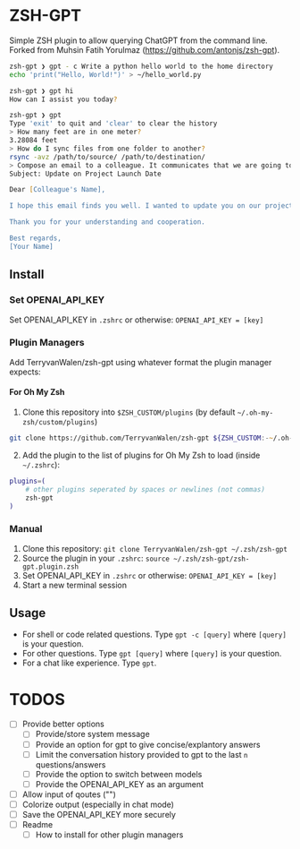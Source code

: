 # ZSH-GPT

Simple ZSH plugin to allow querying ChatGPT from the command line. Forked from Muhsin Fatih Yorulmaz (https://github.com/antonjs/zsh-gpt).

```zsh
zsh-gpt ❯ gpt - c Write a python hello world to the home directory
echo 'print("Hello, World!")' > ~/hello_world.py

zsh-gpt ❯ gpt hi
How can I assist you today?

zsh-gpt ❯ gpt
Type 'exit' to quit and 'clear' to clear the history
> How many feet are in one meter?
3.28084 feet
> How do I sync files from one folder to another?
rsync -avz /path/to/source/ /path/to/destination/
> Compose an email to a colleague. It communicates that we are going to delay the launch date due to external dependencies.
Subject: Update on Project Launch Date

Dear [Colleague's Name],

I hope this email finds you well. I wanted to update you on our project's timeline. Due to some external dependencies that are beyond our control, we've had to make the decision to delay the launch date. We are currently working closely with our partners to resolve these issues and will keep you informed on our progress and the new timeline.

Thank you for your understanding and cooperation.

Best regards,
[Your Name]
```

## Install

### Set OPENAI_API_KEY
Set OPENAI_API_KEY in `.zshrc` or otherwise:
`OPENAI_API_KEY = [key]`

### Plugin Managers
Add TerryvanWalen/zsh-gpt using whatever format the plugin manager expects:

#### For Oh My Zsh
1. Clone this repository into `$ZSH_CUSTOM/plugins` (by default `~/.oh-my-zsh/custom/plugins`)
```zsh
git clone https://github.com/TerryvanWalen/zsh-gpt ${ZSH_CUSTOM:-~/.oh-my-zsh/custom}/plugins/zsh-gpt
```
2. Add the plugin to the list of plugins for Oh My Zsh to load (inside `~/.zshrc`):
```zsh
plugins=( 
    # other plugins seperated by spaces or newlines (not commas)
    zsh-gpt
)
```

### Manual
1. Clone this repository: `git clone TerryvanWalen/zsh-gpt ~/.zsh/zsh-gpt`
2. Source the plugin in your `.zshrc`: `source ~/.zsh/zsh-gpt/zsh-gpt.plugin.zsh`
3. Set OPENAI_API_KEY in `.zshrc` or otherwise:
  `OPENAI_API_KEY = [key]`
4. Start a new terminal session

## Usage
+ For shell or code related questions. Type `gpt -c [query]` where `[query]` is your question.
+ For other questions. Type `gpt [query]` where `[query]` is your question.
+ For a chat like experience. Type `gpt`.


# TODOS
- [ ] Provide better options
  - [ ] Provide/store system message
  - [ ] Provide an option for gpt to give concise/explantory answers
  - [ ] Limit the conversation history provided to gpt to the last `n` questions/answers
  - [ ] Provide the option to switch between models
  - [ ] Provide the OPENAI_API_KEY as an argument
- [ ] Allow input of qoutes ("")
- [ ] Colorize output (especially in chat mode)
- [ ] Save the OPENAI_API_KEY more securely
- [ ] Readme
  - [ ] How to install for other plugin managers